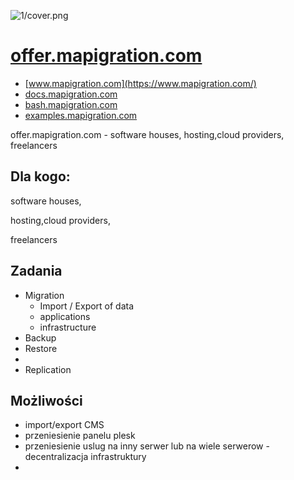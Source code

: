 ![1/cover.png](https://logo.mapigration.com/1/cover.png)

# [offer.mapigration.com](https://offer.mapigration.com/)
 
+ [www.mapigration.com](https://www.mapigration.com/) 
+ [docs.mapigration.com](https://docs.mapigration.com/)
+ [bash.mapigration.com](https://bash.mapigration.com/)
+ [examples.mapigration.com](https://examples.mapigration.com/)
 

offer.mapigration.com - software houses, hosting,cloud providers, freelancers

## Dla kogo:

software houses, 

hosting,cloud providers, 

freelancers

## Zadania
+ Migration
  + Import / Export of data
  + applications
  + infrastructure
+ Backup
+ Restore
+ 
+ Replication

## Możliwości

+ import/export CMS
+ przeniesienie panelu plesk
+ przeniesienie uslug na inny serwer lub na wiele serwerow - decentralizacja infrastruktury
+ 
